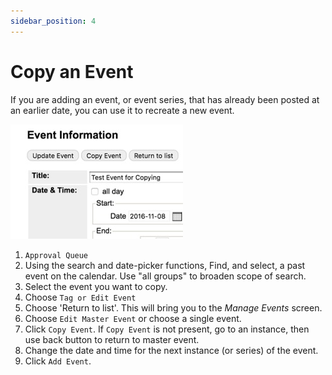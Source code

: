 ```yaml
---
sidebar_position: 4
---
```


# Copy an Event

If you are adding an event, or event series, that has already been posted at an earlier date, you can use it to recreate a new event.

![copy event](../img/copy-an-event.jpg)

1. `Approval Queue`
2. Using the search and date-picker functions, Find, and select, a past event on the calendar. Use "all groups" to broaden scope of search.
3. Select the event you want to copy.
4. Choose `Tag or Edit Event`
5. Choose 'Return to list'. This will bring you to the _Manage Events_ screen.
6. Choose `Edit Master Event` or choose a single event.
7. Click `Copy Event`. If `Copy Event` is not present, go to an instance, then use back button to return to master event.
8. Change the date and time for the next instance (or series) of the event.
9. Click `Add Event`.
